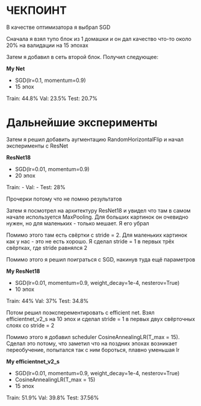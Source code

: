 # ЧЕКПОИНТ

В качестве оптимизатора я выбрал SGD

Сначала я взял тупо блок из 1 домашки и он дал качество что-то около 20% на валидации на 15 эпохах

Затем я добавил в сеть второй блок. Получил следующее:

**My Net**
* SGD(lr=0.1, momentum=0.9)
* 15 эпох

Train: 44.8%
Val: 23.5%
Test: 20.7%


# Дальнейшие эксперименты

Затем я решил добавить аугментацию RandomHorizontalFlip и начал эксперименты с ResNet

**ResNet18**
* SGD(lr=0.01, momentum=0.9)
* 20 эпох

Train: -
Val: -
Test: 28%

Прочерки потому что не помню результатов

Затем я посмотрел на архитектуру ResNet18 и увидел что там в самом начале используется MaxPooling. Для больших картинок он очевидно нужен, но для маленьких - только мешает. Я его убрал

Помимо этого там есть свёртки с stride = 2. Для маленьких картинок как у нас - это не есть хорошо. Я сделал stride = 1 в первых трёх свёртках, где stride равнялся 2

Помимо этого я решил поиграться с SGD, накинув туда ещё параметров

**My ResNet18**
* SGD(lr=0.01, momentum=0.9, weight_decay=1e-4, nesterov=True)
* 10 эпох

Train: 44%
Val: 37%
Test: 34.8%

Потом решил поэксперементировать с efficient net. Взял efficientnet_v2_s на 10 эпох и сделал stride = 1 в первых двух свёрточных слоях со stride = 2

Помимо этого я добавил scheduler CosineAnnealingLR(T_max = 15). Сделал это потому, что заметил что на поздних эпохах возникает переобучение, попытался так с ним бороться, плавно уменьшая lr

**My efficientnet_v2_s**
* SGD(lr=0.01, momentum=0.9, weight_decay=1e-4, nesterov=True)
* CosineAnnealingLR(T_max = 15)
* 15 эпох

Train: 51.9%
Val: 39.8%
Test: 37.56%